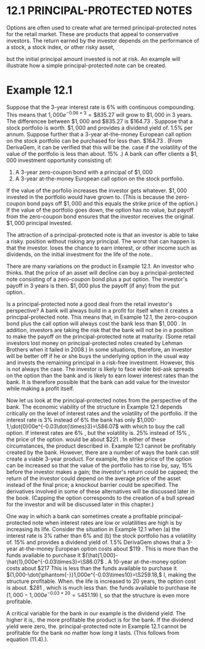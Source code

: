 # 12.1 PRINCIPAL-PROTECTED NOTES  

Options are often used to create what are termed principal-protected notes for the retail market. These are products that appeal to conservative investors. The return earned by the investor depends on the performance of a stock, a stock index, or other risky asset,  

but the initial principal amount invested is not at risk. An example will illustrate how a simple principal-protected note can be created.  

# Example 12.1  

Suppose that the 3-year interest rate is $6\%$ with continuous compounding. This means that $1,000e^{-0.06\times3}=\$835.27$ will grow to $\$1,000$ in 3 years. The differencee between $\$1,000$ and $\$835.27$ is $\$164.73$ . Suppose that a stock portfolio is worth. $\$1,000$ and provides a dividend yield of. $1.5\%$ per annum. Suppose further that a 3-year at-the-money European call option on the stock portfolio can be purchased for less than. $\$164.73$ . (From DerivaGem, it can be verified that this will be the. case if the volatility of the value of the portfolio is less than about. $15\%$ .) A bank can offer clients a $\$1,000$ investment opportunity consisting of:  

1. A 3-year zero-coupon bond with a principal of $\$1,000$   
2. A 3-year at-the-money European call option on the stock portfolio.  

If the value of the porfolio increases the investor gets whatever. $\$1,000$ invested in the portfolio would have grown to. (This is because the zero-coupon bond pays off $\$1,000$ and this equals the strike price of the option.) If the value of the portfolio goes down, the option has no value, but payoff from the zero-coupon bond ensures that the investor receives the original. $\$1,000$ principal invested.  

The attraction of a principal-protected note is that an investor is able to take a risky. position without risking any principal. The worst that can happen is that the investor. loses the chance to earn interest, or other income such as dividends, on the initial investment for the life of the note..  

There are many variations on the product in Example 12.1. An investor who thinks. that the price of an asset will decline can buy a principal-protected note consisting of a zero-coupon bond plus a put option. The investor's payoff in 3 years is then. $\$1,000$ plus the payoff (if any) from the put option..  

Is a principal-protected note a good deal from the retail investor's perspective? A bank will always build in a profit for itself when it creates a principal-protected note. This means that, in Example 12.1, the zero-coupon bond plus the call option will always cost the bank less than $\$1,000$ . In addition, investors are taking the risk that the bank will not be in a position to make the payoff on the principal-protected note at maturity. (Some retail investors lost money on principal-protected notes created by Lehman Brothers when it failed in 2008.) In some situations, therefore, an investor will be better off if he or she buys the underlying option in the usual way and invests the remaining principal in a risk-free investment. However, this is not always the case. The investor is likely to face wider bid-ask spreads on the option than the bank and is likely to earn lower interest rates than the bank. It is therefore possible that the bank can add value for the investor while making a profit itself.  

Now let us look at the principal-protected notes from the perspective of the bank. The economic viability of the structure in Example 12.1 depends critically on the level of interest rates and the volatility of the portfolio. If the interest rate is $3\%$ instead of $6\%$ the bank has only $1,000-1,\dot{0}00e^{-0.03\dot{\times}3}=\S86.07$ with which to buy the call option. If interest rates are $6\%$ , but the volatility is. $25\%$ instead of $15\%$ , the price of the option. would be about $\$221$ . In either of these circumstances, the product described in. Example 12.1 cannot be profitably created by the bank. However, there are a number of ways the bank can still create a viable 3-year product. For example, the strike price of the option can be increased so that the value of the portfolio has to rise by, say, $15\%$ before the investor makes a gain; the investor's return could be capped; the return of the investor could depend on the average price of the asset instead of the final price; a knockout barrier could be specified. The derivatives involved in some of these alternatives will be discussed later in the book. (Capping the option corresponds to the creation of a bull spread for the investor and will be discussed later in this chapter.)  

One way in which a bank can sometimes create a profitable principal-protected note when interest rates are low or volatilities are high is by increasing its life. Consider the situation in Example 12.1 when (a) the interest rate is $3\%$ rather than $6\%$ and (b) the stock portfolio has a volatility of. $15\%$ and provides a dividend yield of. $1.5\%$ DerivaGem shows that a 3-year at-the-money European option costs about $\$119$ . This is more than the funds available to purchase it $(\hat{1,000}-\hat{1},000e^{-0.03\times3}=\S86.07\$ . A 10-year at-the-money option costs about $\$217$ This is less than the funds available to purchase it $(1,000-\dot{\phantom{-}}1,000e^{-0.03\times10}=\S259.18,$ I, making the structure profitable. When. the life is increased to 20 years, the option cost is about. $\$281$ , which is much less than. the funds available to purchase ite $(1,000-1,000e^{-0.03\times20}=\mathbb{\mathbb{S}}451.19)$ I, so that the structure is even more profitable.  

A critical variable for the bank in our example is the dividend yield. The higher it is,. the more profitable the product is for the bank. If the dividend yield were zero, the. principal-protected note in Example 12.1 cannot be profitable for the bank no matter how long it lasts. (This follows from equation (11.4).).  
